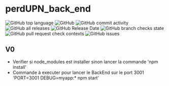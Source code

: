 # perdUPN_back_end

<img alt="GitHub top language" src="https://img.shields.io/github/languages/top/raphaelmeissonnier/perdUPN_back_end"> <img alt="GitHub" src="https://img.shields.io/github/license/raphaelmeissonnier/perdUPN_back_end"> <img alt="GitHub commit activity" src="https://img.shields.io/github/commit-activity/w/raphaelmeissonnier/perdUPN_back_end"> <img alt="GitHub all releases" src="https://img.shields.io/github/downloads/raphaelmeissonnier/perdUPN_back_end/total"> <img alt="GitHub Release Date" src="https://img.shields.io/github/release-date/raphaelmeissonnier/perdUPN_back_end"> <img alt="GitHub branch checks state" src="https://img.shields.io/github/checks-status/raphaelmeissonnier/perdUPN_back_end/main"> <img alt="GitHub pull request check contexts" src="https://img.shields.io/github/status/contexts/pulls/raphaelmeissonnier/perdUPN_back_end/3"> <img alt="GitHub issues" src="https://img.shields.io/github/issues/raphaelmeissonnier/perdUPN_back_end">
## V0
* Verifier si node_modules est installer sinon lancer la commande 'npm install'
* Commande à executer pour lancer le BackEnd sur le port 3001 'PORT=3001 DEBUG=myapp:* npm start'
